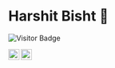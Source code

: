 # Harshit Bisht 👋

![Visitor Badge](https://visitor-badge.laobi.icu/badge?page_id=harshitbisht22.visitor-badge)

<a href="https://www.linkedin.com/in/harshit-bisht-0a0a69148/">
  <img align="left" alt="LinkedIn" width="22px" src="https://cdn.jsdelivr.net/npm/simple-icons@v5/icons/linkedin.svg" />
</a>
<a href="mailto:harshit.bisht.22@gmail.com">
  <img align="left" alt="Gmail" width="22px" src="https://cdn.jsdelivr.net/npm/simple-icons@v5/icons/gmail.svg" />
</a>
